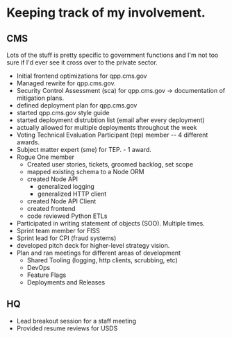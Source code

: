 # Keeping track of my involvement.

## CMS
Lots of the stuff is pretty specific to government functions and I'm not too sure if I'd ever see it cross over to the private sector.  

* Initial frontend optimizations for qpp.cms.gov
* Managed rewrite for qpp.cms.gov.
* Security Control Assessment (sca) for qpp.cms.gov -> documentation of mitigation plans.
* defined deployment plan for qpp.cms.gov
* started qpp.cms.gov style guide
* started deployment distrubtion list (email after every deployment)
* actually allowed for multiple deployments throughout the week
* Voting Technical Evaluation Participant (tep) member -- 4 different awards.
* Subject matter expert (sme) for TEP. - 1 award.
* Rogue One member
	* Created user stories, tickets, groomed backlog, set scope
	* mapped existing schema to a Node ORM
	* created Node API
		* generalized logging
		* generalized HTTP client
	* created Node API Client
	* created frontend
	* code reviewed Python ETLs
* Participated in writing statement of objects (SOO).  Multiple times.
* Sprint team member for FISS
* Sprint lead for CPI (fraud systems)
* developed pitch deck for higher-level strategy vision.
* Plan and ran meetings for different areas of development
	* Shared Tooling (logging, http clients, scrubbing, etc)
	* DevOps
	* Feature Flags
	* Deployments and Releases


## HQ
* Lead breakout session for a staff meeting
* Provided resume reviews for USDS

